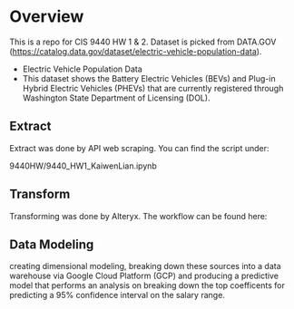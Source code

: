 # Overview

This is a repo for CIS 9440 HW 1 & 2. Dataset is picked from DATA.GOV (https://catalog.data.gov/dataset/electric-vehicle-population-data).

- Electric Vehicle Population Data
- This dataset shows the Battery Electric Vehicles (BEVs) and Plug-in Hybrid Electric Vehicles (PHEVs) that are currently registered through Washington State Department of Licensing (DOL).


## Extract

Extract was done by API web scraping. You can find the script under: 

9440HW/9440_HW1_KaiwenLian.ipynb


## Transform

Transforming was done by Alteryx. The workflow can be found here:


## Data Modeling
creating dimensional modeling, breaking down these sources into a data warehouse via Google Cloud Platform (GCP) and producing a predictive model that performs an analysis on breaking down the top coefficents for predicting a 95% confidence interval on the salary range.

